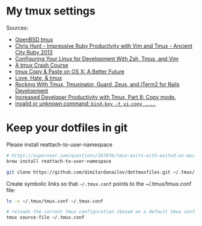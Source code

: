 # My tmux settings

Sources:
- [OpenBSD tmux](http://www.openbsd.org/cgi-bin/man.cgi/OpenBSD-current/man1/tmux.1?query=tmux&sec=1)
- [Chris Hunt - Impressive Ruby Productivity with Vim and Tmux - Ancient City Ruby 2013](https://www.youtube.com/watch?v=9jzWDr24UHQ) 
- [Configuring Your Linux for Development With Zsh, Tmux, and Vim](https://www.codementor.io/linux/tutorial/configure-linux-toolset-zsh-tmux-vim)
- [A tmux Crash Course](https://robots.thoughtbot.com/a-tmux-crash-course)
- [tmux Copy & Paste on OS X: A Better Future](https://robots.thoughtbot.com/tmux-copy-paste-on-os-x-a-better-future)
- [Love, Hate, & tmux](https://robots.thoughtbot.com/love-hate-tmux)
- [Rocking With Tmux, Tmuxinator, Guard, Zeus, and iTerm2 for Rails Development](http://www.railsonmaui.com/blog/2014/03/11/rocking-with-tmux-tmuxinator-and-iterm2-for-rails-development/)
- [Increased Developer Productivity with Tmux, Part 8: Copy mode.](http://minimul.com/increased-developer-productivity-with-tmux-part-8.html)
- [invalid or unknown command: `bind-key -t vi-copy ....`](https://github.com/tmux/tmux/issues/754)

# Keep your dotfiles in git

Please install reattach-to-user-namespace

```bash
# https://superuser.com/questions/397076/tmux-exits-with-exited-on-mac-os-x
brew install reattach-to-user-namespace
```

```bash
git clone https://github.com/dimitardanailov/dottmuxfiles.git ~/.tmux/
```

Create symbolic links so that `~/.tmux.conf` points to the ~/.tmux/tmux.conf file:

```bash
ln -s ~/.tmux/tmux.conf ~/.tmux.conf

# reloads the current tmux configuration (based on a default tmux config)
tmux source-file ~/.tmux.conf
```
